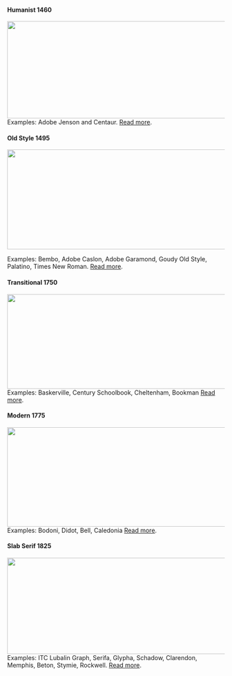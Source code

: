 ---
---

<h4>Humanist 1460</h4>
<img class="alignleft size-full wp-image-598" src="https://mma215site.files.wordpress.com/2016/02/humanist.gif" alt="" width="651" height="225" />
Examples: Adobe Jenson and Centaur.
<a href="http://ilovetypography.com/2007/11/06/type-terminology-humanist-2/">Read more</a>.
<h4>Old Style 1495</h4>
<img class="alignleft size-full wp-image-605" src="https://mma215site.files.wordpress.com/2015/02/oldstyle.gif" alt="" width="660" height="231" />

Examples: Bembo, Adobe Caslon, Adobe Garamond, Goudy Old Style, Palatino, Times New Roman.
<a href="http://ilovetypography.com/2007/11/21/type-terminology-old-style/">Read more</a>.
<h4>Transitional 1750</h4>
<img class="alignleft size-full wp-image-604" src="https://mma215site.files.wordpress.com/2015/02/transitional.gif" alt="" width="651" height="219" />
Examples: Baskerville, Century Schoolbook, Cheltenham, Bookman
<a href="http://ilovetypography.com/2008/01/17/type-terms-transitional-type/">Read more</a>.
<h4>Modern 1775</h4>
<img class="alignleft size-full wp-image-603" src="https://mma215site.files.wordpress.com/2015/02/modern.gif" alt="" width="658" height="230" />
Examples: Bodoni, Didot, Bell, Caledonia
<a href="http://ilovetypography.com/2008/05/30/a-brief-history-of-type-part-4/">Read more</a>.
<h4>Slab Serif 1825</h4>
<img class="alignleft size-full wp-image-602" src="https://mma215site.files.wordpress.com/2015/02/slab.gif" alt="" width="695" height="223" />Examples: ITC Lubalin Graph, Serifa, Glypha, Schadow, Clarendon, Memphis, Beton, Stymie, Rockwell.
<a href="http://ilovetypography.com/2008/06/20/a-brief-history-of-type-part-5/">Read more</a>.
